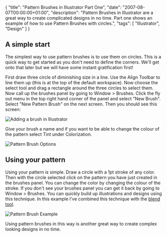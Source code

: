 {
  "title": "Pattern Brushes in Illustrator Part One",
  "date": "2007-08-07T00:00:00+01:00",
  "description": "Pattern Brushes in Illustrator are a great way to create complicated designs in no time. Part one shows an example of how to use Pattern Brushes with circles.",
  "tags": [
    "Illustrator",
    "Design"
  ]
}

## A simple start

The simplest way to use pattern brushes is to use them on circles. This is a quick way to get started as you don't need to define the corners. We'll get onto that later but we will have some instant gratification first!

First draw three circle of diminishing size in a line. Use the Align Toolbar to line them up (this is at the top of the default workspace). Now choose the select tool and drag a rectangle around the three circles to select them. Now call up the brushes panel by going to Window > Brushes. Click the fly out menu in the top right hand corner of the panel and select "New Brush". Select "New Pattern Brush" on the next screen. Then you should see this screen: 

![Adding a brush in Illustrator][1] 

Give your brush a name and if you want to be able to change the colour of the pattern select Tint under Colorization.

![Pattern Brush Options][2] 

## Using your pattern

Using your pattern is simple. Draw a circle with a 1pt stroke of any color. Then with the circle selected click on the pattern you have just created in the brushes panel. You can change the color by changing the colour of the stroke. If you don't see your brushes panel you can get it back by going to Window > Brushes. You can quickly build up illustrations and designs using this technique. In this example I've combined this technique with the [blend tool][3].

![Pattern Brush Example][4] 

Using pattern brushes in this way is another great way to create complex looking designs in no time.

 [1]: /images/articles/add_brush.jpg 
 [2]: /images/articles/add_pattern_options.jpg 
 [3]: /journal/illustrator_101_the_blend_tool/
 [4]: /images/articles/circles_pattern_brush.png 
